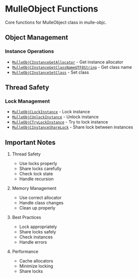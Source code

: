 # MulleObject Functions

Core functions for MulleObject class in mulle-objc.

## Object Management

### Instance Operations
- [`MulleObjCInstanceGetAllocator`](https://www.perplexity.ai/search?q=Please+create+some+detailed+API+documentation+for+the+function+MulleObjCInstanceGetAllocator+of+the+MulleObjC+project+https://github.com/mulle-objc/MulleObjC.+You+will+find+source+code+probably+at+https://github.com/mulle-objc/MulleObjC/blob/master/src/function/MulleObjCAllocation.m+and+the+header+at+https://github.com/mulle-objc/MulleObjC/blob/master/src/function/MulleObjCAllocation.h+and+there+may+also+be+tests+for+it+in+the+test/+folder) - Get instance allocator
- [`MulleObjCInstanceGetClassNameUTF8String`](https://www.perplexity.ai/search?q=Please+create+some+detailed+API+documentation+for+the+function+MulleObjCInstanceGetClassNameUTF8String+of+the+MulleObjC+project+https://github.com/mulle-objc/MulleObjC.+You+will+find+source+code+probably+at+https://github.com/mulle-objc/MulleObjC/blob/master/src/function/MulleObjCAllocation.m+and+the+header+at+https://github.com/mulle-objc/MulleObjC/blob/master/src/function/MulleObjCAllocation.h+and+there+may+also+be+tests+for+it+in+the+test/+folder) - Get class name
- [`MulleObjCInstanceSetClass`](https://www.perplexity.ai/search?q=Please+create+some+detailed+API+documentation+for+the+function+MulleObjCInstanceSetClass+of+the+MulleObjC+project+https://github.com/mulle-objc/MulleObjC.+You+will+find+source+code+probably+at+https://github.com/mulle-objc/MulleObjC/blob/master/src/function/MulleObjCAllocation.m+and+the+header+at+https://github.com/mulle-objc/MulleObjC/blob/master/src/function/MulleObjCAllocation.h+and+there+may+also+be+tests+for+it+in+the+test/+folder) - Set class

## Thread Safety

### Lock Management
- [`MulleObjCLockInstance`](https://www.perplexity.ai/search?q=Please+create+some+detailed+API+documentation+for+the+function+MulleObjCLockInstance+of+the+MulleObjC+project+https://github.com/mulle-objc/MulleObjC.+You+will+find+source+code+probably+at+https://github.com/mulle-objc/MulleObjC/blob/master/src/function/MulleObjCAllocation.m+and+the+header+at+https://github.com/mulle-objc/MulleObjC/blob/master/src/function/MulleObjCAllocation.h+and+there+may+also+be+tests+for+it+in+the+test/+folder) - Lock instance
- [`MulleObjCUnlockInstance`](https://www.perplexity.ai/search?q=Please+create+some+detailed+API+documentation+for+the+function+MulleObjCUnlockInstance+of+the+MulleObjC+project+https://github.com/mulle-objc/MulleObjC.+You+will+find+source+code+probably+at+https://github.com/mulle-objc/MulleObjC/blob/master/src/function/MulleObjCAllocation.m+and+the+header+at+https://github.com/mulle-objc/MulleObjC/blob/master/src/function/MulleObjCAllocation.h+and+there+may+also+be+tests+for+it+in+the+test/+folder) - Unlock instance
- [`MulleObjCTryLockInstance`](https://www.perplexity.ai/search?q=Please+create+some+detailed+API+documentation+for+the+function+MulleObjCTryLockInstance+of+the+MulleObjC+project+https://github.com/mulle-objc/MulleObjC.+You+will+find+source+code+probably+at+https://github.com/mulle-objc/MulleObjC/blob/master/src/function/MulleObjCAllocation.m+and+the+header+at+https://github.com/mulle-objc/MulleObjC/blob/master/src/function/MulleObjCAllocation.h+and+there+may+also+be+tests+for+it+in+the+test/+folder) - Try to lock instance
- [`MulleObjCInstanceShareLock`](https://www.perplexity.ai/search?q=Please+create+some+detailed+API+documentation+for+the+function+MulleObjCInstanceShareLock+of+the+MulleObjC+project+https://github.com/mulle-objc/MulleObjC.+You+will+find+source+code+probably+at+https://github.com/mulle-objc/MulleObjC/blob/master/src/function/MulleObjCAllocation.m+and+the+header+at+https://github.com/mulle-objc/MulleObjC/blob/master/src/function/MulleObjCAllocation.h+and+there+may+also+be+tests+for+it+in+the+test/+folder) - Share lock between instances

## Important Notes

1. Thread Safety
   - Use locks properly
   - Share locks carefully
   - Check lock state
   - Handle recursion

2. Memory Management
   - Use correct allocator
   - Handle class changes
   - Clean up properly

3. Best Practices
   - Lock appropriately
   - Share locks safely
   - Check instances
   - Handle errors

4. Performance
   - Cache allocators
   - Minimize locking
   - Share locks
